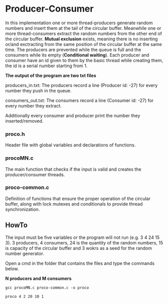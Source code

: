 # Producer-Consumer
In this implementation one or more thread-producers generate random numbers and insert them at the tail of the circular buffer. Meanwhile one or more thread-consumers extract the random numbers from the other end of the circular buffer. **Mutual exclusion** exists, meaning there is no inserting or/and exctracting from the same position of the circular buffer at the same time. The producers are prevented while the queue is full and the consumers while its empty (**Conditional waiting**). Each producer and consumer have an id given to them by the basic thread while creating them, the id is a serial number starting from 1.

**The output of the program are two txt files**

producers_in.txt: The producers record a line (Producer id: -27) for every number they push in the queue.

consumers_out.txt: The consumers record a line (Consumer id: -27) for every number they extract.

Additionally every consumer and producer print the number they inserted/removed.

### proco.h

Header file with global variables and declarations of functions.

### procoMN.c

The main function that checks if the input is valid and creates the producer/consumer threads.

### proco-common.c

Definition of functions that ensure the proper operation of the circular buffer, along with lock mutexes and conditionals to provide thread synchronization.

## HowTo
The input must be five variables or the program will not run (e.g. 3 4 24 15 3). 3 producers, 4 consumers, 24 is the quantity of the random numbers, 15 is capacity of the circular buffer and 3 wokrs as a seed for the random number generator.

Open a cmd in the folder that contains the files and type the commands below.

**N producers and M consumers**

`gcc procoMN.c proco-common.c -o proco`

`proco 4 2 20 10 1`
